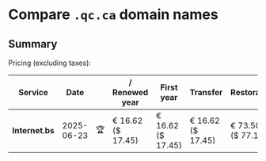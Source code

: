# Compare `.qc.ca` domain names

## Summary

Pricing (excluding taxes):

| Service | Date |  | / Renewed year | First year | Transfer | Restoration |
|--|--|--|--|--|--|--|
| **Internet.bs** | 2025-06-23 | 🏆 | € 16.62<br>($ 17.45) | € 16.62<br>($ 17.45) | € 16.62<br>($ 17.45) | € 73.50<br>($ 77.15) |
